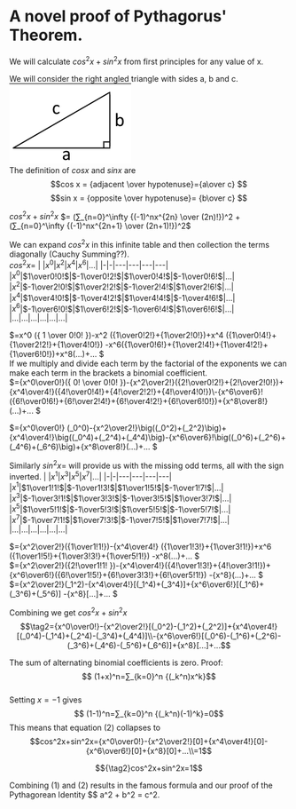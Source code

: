 # A novel proof of Pythagorus' Theorem.

We will calculate $cos^2x+sin^2x$ from first principles for any value of x.  

We will consider the right angled triangle with sides a, b and c.  
![abc triangle](abc%20triangle.png)  
The definition of $cos x$  and $sin x$ are
$$cos x = {adjacent \over hypotenuse}={a\over c} $$
$$sin x = {opposite \over hypotenuse}= {b\over c} $$

  $cos^2x+sin^2x$ 
  $= (∑_{n=0}^\infty {(-1)^nx^{2n} \over (2n)!})^2 + (∑_{n=0}^\infty {(-1)^nx^{2n+1} \over (2n+1)!})^2$

We can expand $cos^2x$ in this infinite table and then collection the terms diagonally (Cauchy Summing??).  
$cos^2x=$
| |$x^0$|$x^2$|$x^4$|$x^6$|...|
|-|-|---|---|---|---|
|$x^0$|$1\over0!0!$|$-1\over0!2!$|$1\over0!4!$|$-1\over0!6!$|...|
|$x^2$|$-1\over2!0!$|$1\over2!2!$|$-1\over2!4!$|$1\over2!6!$|...|  
|$x^4$|$1\over4!0!$|$-1\over4!2!$|$1\over4!4!$|$-1\over4!6!$|...|  
|$x^6$|$-1\over6!0!$|$1\over6!2!$|$-1\over6!4!$|$1\over6!6!$|...|
|...|...|...|...|...|...|  

$=x^0 ({ 1 \over 0!0! })-x^2 ({1\over0!2!}+{1\over2!0!})+x^4 ({1\over0!4!}+{1\over2!2!}+{1\over4!0!}) -x^6({1\over0!6!}+{1\over2!4!}+{1\over4!2!}+{1\over6!0!})+x^8(...)+... $  
If we multiply and divide each term by the factorial of the exponents we can make each term in the brackets a binomial coefficient.  
$={x^0\over0!}({ 0! \over 0!0! })-{x^2\over2!}({2!\over0!2!}+{2!\over2!0!})+{x^4\over4!}({4!\over0!4!}+{4!\over2!2!}+{4!\over4!0!})\\-{x^6\over6}!({6!\over0!6!}+{6!\over2!4!}+{6!\over4!2!}+{6!\over6!0!})+{x^8\over8!}(...)+... $  

$={x^0\over0!} (_0^0)-{x^2\over2!}\big((_0^2)+(_2^2)\big)+{x^4\over4!}\big((_0^4)+(_2^4)+(_4^4)\big)-{x^6\over6}!\big((_0^6)+(_2^6)+(_4^6)+(_6^6)\big)+{x^8\over8!}(...)+... $

Similarly $sin^2x=$ will provide us with the missing odd terms, all with the sign inverted.
| |$x^1$|$x^3$|$x^5$|$x^7$|...|
|-|-|---|---|---|---|
|$x^1$|$1\over1!1!$|$-1\over1!3!$|$1\over1!5!$|$-1\over1!7!$|...|
|$x^3$|$-1\over3!1!$|$1\over3!3!$|$-1\over3!5!$|$1\over3!7!$|...|  
|$x^5$|$1\over5!1!$|$-1\over5!3!$|$1\over5!5!$|$-1\over5!7!$|...|  
|$x^7$|$-1\over7!1!$|$1\over7!3!$|$-1\over7!5!$|$1\over7!7!$|...|
|...|...|...|...|...|...|  

$={x^2\over2!}({1\over1!1!})-{x^4\over4!} ({1\over1!3!}+{1\over3!1!})+x^6 ({1\over1!5!}+{1\over3!3!}+{1\over5!1!}) -x^8(...)+... $  
$={x^2\over2!}({2!\over1!1! })-{x^4\over4!}({4!\over1!3!}+{4!\over3!1!})+{x^6\over6!}({6!\over1!5!}+{6!\over3!3!}+{6!\over5!1!}) -{x^8}(...)+... $  
$={x^2\over2!}(_1^2)-{x^4\over4!}[(_1^4)+(_3^4)]+{x^6\over6!}[(_1^6)+(_3^6)+(_5^6)] -{x^8}[...]+... $  

Combining we get $cos^2x+sin^2x$  
$$\tag2={x^0\over0!}-{x^2\over2!}[(_0^2)-(_1^2)+(_2^2)]+{x^4\over4!}[(_0^4)-(_1^4)+(_2^4)-(_3^4)+(_4^4)]\\-{x^6\over6!}[(_0^6)-(_1^6)+(_2^6)-(_3^6)+(_4^6)-(_5^6)+(_6^6)]+{x^8}[...]+...$$

The sum of alternating binomial coefficients is zero.
Proof:  
$$ (1+x)^n=∑_{k=0}^n {(_k^n)x^k}$$  
Setting $x=-1$ gives
$$ (1-1)^n=∑_{k=0}^n {(_k^n)(-1)^k}=0$$
This means that equation (2) collapses to
$$cos^2x+sin^2x={x^0\over0!}-{x^2\over2!}[0]+{x^4\over4!}[0]-{x^6\over6!}[0]+{x^8}[0]+...\\=1$$  

$${\tag2}cos^2x+sin^2x=1$$

Combining (1) and (2)
results in the famous formula and our proof of the Pythagorean Identity
$$ a^2 + b^2 = c^2.

